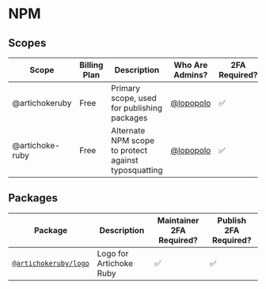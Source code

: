 # NPM

## Scopes

| Scope           | Billing Plan | Description                                          | Who Are Admins? | 2FA Required? |
| --------------- | ------------ | ---------------------------------------------------- | --------------- | ------------- |
| @artichokeruby  | Free         | Primary scope, used for publishing packages          | [@lopopolo]     | ✅            |
| @artichoke-ruby | Free         | Alternate NPM scope to protect against typosquatting | [@lopopolo]     | ✅            |

[@lopopolo]: https://www.npmjs.com/~lopopolo

## Packages

| Package                 | Description             | Maintainer 2FA Required? | Publish 2FA Required? |
| ----------------------- | ----------------------- | ------------------------ | --------------------- |
| [`@artichokeruby/logo`] | Logo for Artichoke Ruby | ✅                       | ✅                    |

[`@artichokeruby/logo`]: https://www.npmjs.com/package/@artichokeruby/logo
